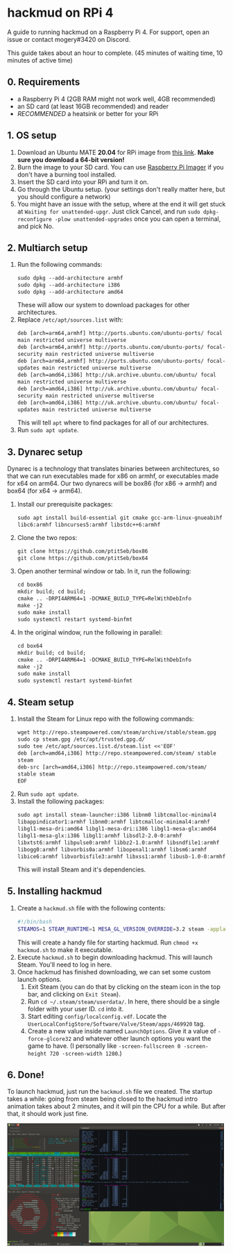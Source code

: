 # hackmud on RPi 4
A guide to running hackmud on a Raspberry Pi 4. For support, open an issue or contact mogery#3420 on Discord.

This guide takes about an hour to complete. (45 minutes of waiting time, 10 minutes of active time)

## 0. Requirements

 * a Raspberry Pi 4 (2GB RAM might not work well, 4GB recommended)
 * an SD card (at least 16GB recommended) and reader
 * *RECOMMENDED* a heatsink or better for your RPi

## 1. OS setup

 1. Download an Ubuntu MATE **20.04** for RPi image from [this link](https://ubuntu-mate.org/download/arm64/focal/). **Make sure you download a 64-bit version!**
 2. Burn the image to your SD card. You can use [Raspberry Pi Imager](https://www.raspberrypi.com/software/) if you don't have a burning tool installed.
 3. Insert the SD card into your RPi and turn it on.
 4. Go through the Ubuntu setup. (your settings don't really matter here, but you should configure a network)
 5. You might have an issue with the setup, where at the end it will get stuck at `Waiting for unattended-upgr`. Just click Cancel, and run `sudo dpkg-reconfigure -plow unattended-upgrades` once you can open a terminal, and pick No.

## 2. Multiarch setup

 1. Run the following commands:
    ```
    sudo dpkg --add-architecture armhf
    sudo dpkg --add-architecture i386
    sudo dpkg --add-architecture amd64
    ```
    These will allow our system to download packages for other architectures.
 2. Replace `/etc/apt/sources.list` with:
    ```
    deb [arch=arm64,armhf] http://ports.ubuntu.com/ubuntu-ports/ focal main restricted universe multiverse
    deb [arch=arm64,armhf] http://ports.ubuntu.com/ubuntu-ports/ focal-security main restricted universe multiverse
    deb [arch=arm64,armhf] http://ports.ubuntu.com/ubuntu-ports/ focal-updates main restricted universe multiverse
    deb [arch=amd64,i386] http://uk.archive.ubuntu.com/ubuntu/ focal main restricted universe multiverse
    deb [arch=amd64,i386] http://uk.archive.ubuntu.com/ubuntu/ focal-security main restricted universe multiverse
    deb [arch=amd64,i386] http://uk.archive.ubuntu.com/ubuntu/ focal-updates main restricted universe multiverse
    ```
    This will tell `apt` where to find packages for all of our architectures.
 3. Run `sudo apt update`.

## 3. Dynarec setup
Dynarec is a technology that translates binaries between architectures, so that we can run executables made for x86 on armhf, or executables made for x64 on arm64. Our two dynarecs will be box86 (for x86 -> armhf) and box64 (for x64 -> arm64).

 1. Install our prerequisite packages:
    ```
    sudo apt install build-essential git cmake gcc-arm-linux-gnueabihf libc6:armhf libncurses5:armhf libstdc++6:armhf
    ```
 2. Clone the two repos:
    ```
    git clone https://github.com/ptitSeb/box86
    git clone https://github.com/ptitSeb/box64
    ```
 3. Open another terminal window or tab. In it, run the following:
    ```
    cd box86
    mkdir build; cd build;
    cmake .. -DRPI4ARM64=1 -DCMAKE_BUILD_TYPE=RelWithDebInfo
    make -j2
    sudo make install
    sudo systemctl restart systemd-binfmt
    ```
 4. In the original window, run the following in parallel:
    ```
    cd box64
    mkdir build; cd build;
    cmake .. -DRPI4ARM64=1 -DCMAKE_BUILD_TYPE=RelWithDebInfo
    make -j2
    sudo make install
    sudo systemctl restart systemd-binfmt
    ```

## 4. Steam setup

 1. Install the Steam for Linux repo with the following commands:
    ```
    wget http://repo.steampowered.com/steam/archive/stable/steam.gpg
    sudo cp steam.gpg /etc/apt/trusted.gpg.d/
    sudo tee /etc/apt/sources.list.d/steam.list <<'EOF'
    deb [arch=amd64,i386] http://repo.steampowered.com/steam/ stable steam
    deb-src [arch=amd64,i386] http://repo.steampowered.com/steam/ stable steam
    EOF
    ```
 2. Run `sudo apt update`.
 3. Install the following packages:
    ```
    sudo apt install steam-launcher:i386 libnm0 libtcmalloc-minimal4 libappindicator1:armhf libnm0:armhf libtcmalloc-minimal4:armhf libgl1-mesa-dri:amd64 libgl1-mesa-dri:i386 libgl1-mesa-glx:amd64 libgl1-mesa-glx:i386 libgl1:armhf libsdl2-2.0-0:armhf libxtst6:armhf libpulse0:armhf libbz2-1.0:armhf libsndfile1:armhf libogg0:armhf libvorbis0a:armhf libopenal1:armhf libsm6:armhf libice6:armhf libvorbisfile3:armhf libxss1:armhf libusb-1.0-0:armhf
    ```
    This will install Steam and it's dependencies.

## 5. Installing hackmud

 1. Create a `hackmud.sh` file with the following contents:
    ```bash
    #!/bin/bash
    STEAMOS=1 STEAM_RUNTIME=1 MESA_GL_VERSION_OVERRIDE=3.2 steam -applaunch 469920
    ```
    This will create a handy file for starting hackmud. Run `chmod +x hackmud.sh` to make it executable.
 2. Execute `hackmud.sh` to begin downloading hackmud. This will launch Steam. You'll need to log in here.
 3. Once hackmud has finished downloading, we can set some custom launch options.
    1. Exit Steam (you can do that by clicking on the steam icon in the top bar, and clicking on `Exit Steam`).
    2. Run `cd ~/.steam/steam/userdata/`. In here, there should be a single folder with your user ID. `cd` into it.
    3. Start editing `config/localconfig.vdf`. Locate the `UserLocalConfigStore/Software/Valve/Steam/apps/469920` tag.
    4. Create a new value inside named `LaunchOptions`. Give it a value of `-force-glcore32` and whatever other launch options you want the game to have. (I personally like `-screen-fullscreen 0 -screen-height 720 -screen-width 1280`.)

## 6. Done!
To launch hackmud, just run the `hackmud.sh` file we created. The startup takes a while: going from steam being closed to the hackmud intro animation takes about 2 minutes, and it will pin the CPU for a while. But after that, it should work just fine.

<img src="screenshot.png" width="500">